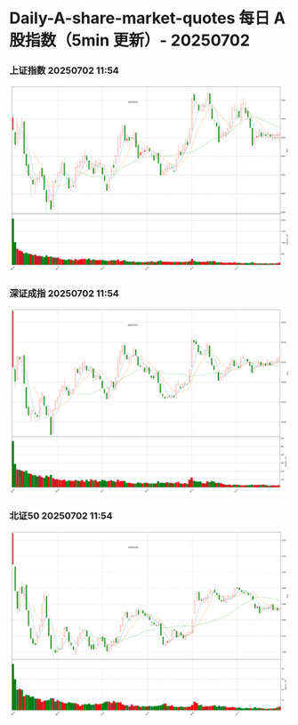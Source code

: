 
# Daily-A-share-market-quotes 每日 A 股指数（5min 更新）- 20250702

### 上证指数 20250702 11:54
![](./fig/2025/7/20250702-sh000001.png)

### 深证成指 20250702 11:54
![](./fig/2025/7/20250702-sz399001.png)

### 北证50 20250702 11:54
![](./fig/2025/7/20250702-bj899050.png)
